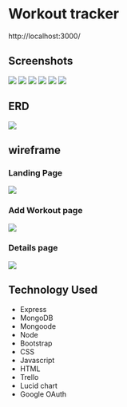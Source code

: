 # Workout tracker

http://localhost:3000/

## Screenshots

<img src="/public/images/1.png">
<img src="/public/images/2.png">
<img src="/public/images/3.png">
<img src="/public/images/4.png">
<img src="/public/images/5.png">
<img src="/public/images/6.png">

## ERD

<img src="/public/images/ERD.png">

## wireframe

### Landing Page

<img src="/public/images/Workout-tracker.png">

### Add Workout page

<img src="/public/images/New-workout.png">

### Details page

<img src="/public/images/Details.png">

## Technology Used

- Express
- MongoDB
- Mongoode
- Node
- Bootstrap
- CSS
- Javascript
- HTML
- Trello
- Lucid chart
- Google OAuth
